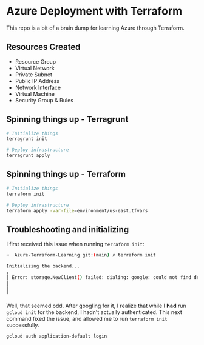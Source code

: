 # Azure Deployment with Terraform

This repo is a bit of a brain dump for learning Azure through Terraform.

## Resources Created

- Resource Group
- Virtual Network
- Private Subnet
- Public IP Address
- Network Interface
- Virtual Machine
- Security Group & Rules

## Spinning things up - Terragrunt

```bash
# Initialize things
terragrunt init

# Deploy infrastructure
terragrunt apply
```

## Spinning things up - Terraform

```bash
# Initialize things
terraform init

# Deploy infrastructure
terraform apply -var-file=environment/us-east.tfvars
```

## Troubleshooting and initializing

I first received this issue when running `terraform init`:

```bash
➜  Azure-Terraform-Learning git:(main) ✗ terraform init

Initializing the backend...
╷
│ Error: storage.NewClient() failed: dialing: google: could not find default credentials. See https://developers.google.com/accounts/docs/application-default-credentials for more information.
│
│
╵
```

Well, that seemed odd. After googling for it, I realize that while I **had** run `gcloud init` for the backend, I hadn't actually authenticated. This next command fixed the issue, and allowed me to run `terraform init` successfully.

```bash
gcloud auth application-default login
```

